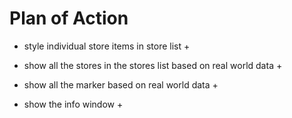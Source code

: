 # Plan of Action
- style individual store items in store list +

- show all the stores in the stores list based on real world data +

- show all the marker based on real world data +

- show the info window +